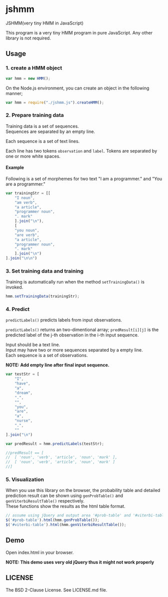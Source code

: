 # jshmm

JSHMM(very tiny HMM in JavaScript)

This program is a very tiny HMM program in pure JavaScript.
Any other library is not required.


## Usage

### 1. create a HMM object

```js
var hmm = new HMM(); 
```

On the Node.js environment, you can create an object in the following manner;
```js
var hmm = require("./jshmm.js").createHMM();
```

### 2. Prepare training data

Training data is a set of sequences. \
Sequences are separated by an empty line.

Each sequence is a set of text lines.

Each line has two tokens `observation` and `label`. Tokens are separated by one or more white spaces.

#### Example
Following is a set of morphemes for two text "I am a programmer." and "You are a programmer." 

```js
var trainingStr = [[
    "I noun",
    "am verb",
    "a article",
    "programmer noun",
    ". mark"
    ].join("\n"),
    [
    "you noun",
    "are verb",
    "a article",
    "programmer noun",
    ". mark"
    ].join("\n")
].join("\n\n")

```


### 3. Set training data and training

Training is automatically run when the method `setTrainingData()` is invoked.

```js
hmm.setTrainingData(trainingStr); 
```

### 4. Predict

`predictLabels()` predicts labels from input observations.

`predictLabels()` returns an two-dimentional array; `predResult[i][j]` is the predicted label of the j-th observation in the i-th input sequence.

Input should be a text line. \
Input may have two or more sequences separated by a empty line. \
Each sequence is a set of observations.

**NOTE: Add empty line after final input sequence.**


```js
var testStr = [
    "I",
    "have",
    "a",
    "dream",
    ".",
    "",
    "you",
    "are",
    "a",
    "nurse",
    ".",
    ""
].join("\n")

var predResult = hmm.predictLabels(testStr);

//predResult == [
//  [ 'noun', 'verb', 'article', 'noun', 'mark' ],
//  [ 'noun', 'verb', 'article', 'noun', 'mark' ]
//]
```


### 5. Visualization

When you use this library on the browser, the probability table and detailed prediction result can be shown using `genProbTable()` and `genViterbiResultTable()` respectively. \
These functions show the results as the html table format. 

```js
// assume using jQuery and output area '#prob-table' and '#viterbi-table' are prepared
$('#prob-table').html(hmm.genProbTable());
$('#viterbi-table').html(hmm.genViterbiResultTable());
```

## Demo

Open index.html in your browser.

**NOTE: This demo uses very old jQuery thus it might not work properly**

## LICENSE
The BSD 2-Clause License. See LICENSE.md file.
